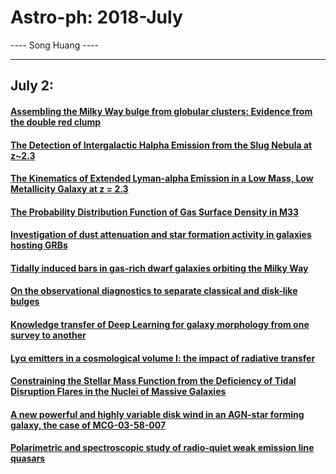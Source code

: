 # Astro-ph: 2018-July

---- Song Huang ----


----

## July 2:

#### [Assembling the Milky Way bulge from globular clusters: Evidence from the double red clump](https://arxiv.org/abs/1807.00004)


#### [The Detection of Intergalactic Halpha Emission from the Slug Nebula at z~2.3](https://arxiv.org/abs/1807.00054)


#### [The Kinematics of Extended Lyman-alpha Emission in a Low Mass, Low Metallicity Galaxy at z = 2.3](https://arxiv.org/abs/1807.00065)


#### [The Probability Distribution Function of Gas Surface Density in M33](https://arxiv.org/abs/1807.00166)


#### [Investigation of dust attenuation and star formation activity in galaxies hosting GRBs](https://arxiv.org/abs/1807.00635)


#### [Tidally induced bars in gas-rich dwarf galaxies orbiting the Milky Way](https://arxiv.org/abs/1807.00674)


#### [On the observational diagnostics to separate classical and disk-like bulges](https://arxiv.org/abs/1807.00806)


#### [Knowledge transfer of Deep Learning for galaxy morphology from one survey to another](https://arxiv.org/abs/1807.00807)


#### [Lyα emitters in a cosmological volume I: the impact of radiative transfer](https://arxiv.org/abs/1807.00006)


#### [Constraining the Stellar Mass Function from the Deficiency of Tidal Disruption Flares in the Nuclei of Massive Galaxies](https://arxiv.org/abs/1807.00029)


#### [A new powerful and highly variable disk wind in an AGN-star forming galaxy, the case of MCG-03-58-007](https://arxiv.org/abs/1807.00548)


#### [Polarimetric and spectroscopic study of radio-quiet weak emission line quasars](https://arxiv.org/abs/1807.00630)